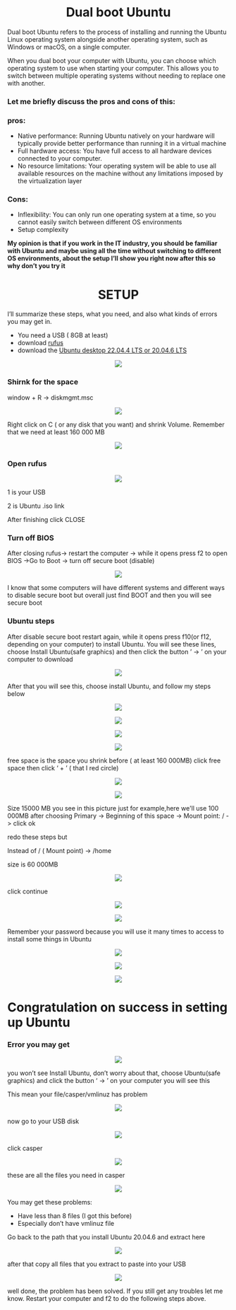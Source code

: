 
<p align="center">
 <h1 align="center">Dual boot Ubuntu </h1>
</p>

Dual boot Ubuntu refers to the process of installing and running the Ubuntu Linux operating system alongside another operating system, such as Windows or macOS, on a single computer.

When you dual boot your computer with Ubuntu, you can choose which operating system to use when starting your computer. This allows you to switch between multiple operating systems without needing to replace one with another.

### Let me briefly discuss the pros and cons of this:

### pros:
- Native performance: Running Ubuntu natively on your hardware will typically provide better performance than running it in a virtual machine
- Full hardware access: You have full access to all hardware devices connected to your computer.
- No resource limitations: Your operating system will be able to use all available resources on the machine without any limitations imposed by the virtualization layer
  
### Cons:
- Inflexibility: You can only run one operating system at a time, so you cannot easily switch between different OS environments
- Setup complexity
  
**My opinion is that if you work in the IT industry, you should be familiar with Ubuntu and maybe using all the time without switching to different OS environments, about the setup I’ll show you right now after this so why don’t you try it**



<p align="center">
 <h1 align="center">SETUP </h1>
</p>

I’ll summarize these steps, what you need, and also what kinds of errors you may get in.

- You need a USB ( 8GB at least)
- download [rufus](https://rufus.ie/en/)
- download the [Ubuntu desktop 22.04.4 LTS or 20.04.6 LTS](https://ubuntu.com/download/desktop)  


<p align="center">
  <img src="https://github.com/CisMine/Setup-for-Cuda-programmers/assets/122800932/845870db-cdcb-433c-8090-df1228375d06" />
</p>


### Shirnk for the space

window + R -> diskmgmt.msc


<p align="center">
  <img src="https://github.com/CisMine/Setup-for-Cuda-programmers/assets/122800932/629167d4-99c1-4702-9716-99f7cb1437cc" />
</p>

Right click on C ( or any disk that you want) and shrink Volume. Remember that we need at least 160 000 MB



<p align="center">
  <img src="https://github.com/CisMine/Setup-for-Cuda-programmers/assets/122800932/f5254391-1bc2-4568-aff6-1823a67194b3" />
</p>

### Open rufus


<p align="center">
  <img src="https://github.com/CisMine/Setup-for-Cuda-programmers/assets/122800932/804845cf-98b6-45f8-b06c-3a65251b12a8" />
</p>

1 is your USB

2 is Ubuntu .iso link

After finishing click CLOSE

### Turn off BIOS

After closing rufus-> restart the computer -> while it opens press f2 to open BIOS ->Go to Boot -> turn off secure boot (disable)

<p align="center">
  <img src="https://github.com/CisMine/Setup-for-Cuda-programmers/assets/122800932/339c37a3-bfba-4d0d-8337-bb235581feb0" />
</p>

I know that some computers will have different systems and different ways to disable secure boot but overall just find BOOT and then you will see secure boot

### Ubuntu steps

After disable secure boot restart again, while it opens press f10(or f12, depending on your computer) to install Ubuntu. You will see these lines, choose Install Ubuntu(safe graphics) and then click the button ’ -> ’ on your computer to download


<p align="center">
  <img src="https://github.com/CisMine/Setup-for-Cuda-programmers/assets/122800932/0c3dd407-5ac6-4ed4-a40a-e8bbf7a75e6a" />
</p>

After that you will see this, choose install Ubuntu, and follow my steps below

<p align="center">
  <img src="https://github.com/CisMine/Setup-for-Cuda-programmers/assets/122800932/5b9e7dcd-13b4-4194-b1a7-05df41207e70" />
</p>

<p align="center">
  <img src="https://github.com/CisMine/Setup-for-Cuda-programmers/assets/122800932/3dc6c4a8-496a-4556-a293-3c0bb46a5daa" />
</p>

<p align="center">
  <img src="https://github.com/CisMine/Setup-for-Cuda-programmers/assets/122800932/737b8d2d-7e39-4f5f-8ede-fec2d03c6c2c" />
</p>

<p align="center">
  <img src="https://github.com/CisMine/Setup-for-Cuda-programmers/assets/122800932/c61b93da-40d7-41ed-abdc-f610941ea43f" />
</p>


free space is the space you shrink before ( at least 160 000MB) click free space then click ‘ + ’ ( that I red circle)

<p align="center">
  <img src="https://github.com/CisMine/Setup-for-Cuda-programmers/assets/122800932/92ee4d5e-03f3-4bf8-aefe-33712a37a35b" />
</p>

<p align="center">
  <img src="https://github.com/CisMine/Setup-for-Cuda-programmers/assets/122800932/0f1004a9-1939-4197-ad4e-687af0d1106f" />
</p>

Size 15000 MB you see in this picture just for example,here we'll use 100 000MB after choosing Primary -> Beginning of this space -> Mount point: / -> click ok

redo these steps but

Instead of / ( Mount point) -> /home

size is 60 000MB

<p align="center">
  <img src="https://github.com/CisMine/Setup-for-Cuda-programmers/assets/122800932/e8fcdfc6-f53a-4d8e-abd8-0d7b9d43f8d3" />
</p>

click continue

<p align="center">
  <img src="https://github.com/CisMine/Setup-for-Cuda-programmers/assets/122800932/ea6a9f90-34c5-43ae-9cd1-5466447bd015" />
</p>


<p align="center">
  <img src="https://github.com/CisMine/Setup-for-Cuda-programmers/assets/122800932/78b8fe06-8e94-4693-9d1a-324a6065289c" />
</p>

Remember your password because you will use it many times to access to install some things in Ubuntu

<p align="center">
  <img src="https://github.com/CisMine/Setup-for-Cuda-programmers/assets/122800932/abccc0e2-35d1-483c-8ccb-d19e05097a2c" />
</p>


<p align="center">
  <img src="https://github.com/CisMine/Setup-for-Cuda-programmers/assets/122800932/25f53442-af57-4baa-b45f-354195a3f698" />
</p>


<p align="center">
  <img src="https://github.com/CisMine/Setup-for-Cuda-programmers/assets/122800932/6d4e6c35-e921-4962-aa4c-d968502e2543" />
</p>

# Congratulation on success in setting up Ubuntu

### Error you may get

<p align="center">
  <img src="https://github.com/CisMine/Setup-for-Cuda-programmers/assets/122800932/0b5ddb5f-4aa7-4e69-87aa-89bff590c6f5" />
</p>

you won’t see Install Ubuntu, don’t worry about that, choose Ubuntu(safe graphics) and click the button ‘ -> ’ on your computer you will see this

This mean your file/casper/vmlinuz has problem

<p align="center">
  <img src="https://github.com/CisMine/Setup-for-Cuda-programmers/assets/122800932/3e83a2f0-a0bc-429d-8363-d1779140def7" />
</p>

now go to your USB disk


<p align="center">
  <img src="https://github.com/CisMine/Setup-for-Cuda-programmers/assets/122800932/8e1e99aa-f83b-4832-8dab-dfae57924316" />
</p>

click casper


<p align="center">
  <img src="https://github.com/CisMine/Setup-for-Cuda-programmers/assets/122800932/0a202921-74f7-4aee-acba-4899eca02ceb" />
</p>

these are all the files you need in casper

<p align="center">
  <img src="https://github.com/CisMine/Setup-for-Cuda-programmers/assets/122800932/bdb3d30e-9dd6-45a3-84bd-20509d717103" />
</p>

You may get these problems:

- Have less than 8 files (I got this before)
- Especially don’t have vmlinuz file
  
Go back to the path that you install Ubuntu 20.04.6 and extract here


<p align="center">
  <img src="https://github.com/CisMine/Setup-for-Cuda-programmers/assets/122800932/67f13079-01e6-4609-96dc-78abab8a899a" />
</p>

after that copy all files that you extract to paste into your USB


<p align="center">
  <img src="https://github.com/CisMine/Setup-for-Cuda-programmers/assets/122800932/002b8a1e-02f2-4d5f-b110-4b01d581c3b8" />
</p>

well done, the problem has been solved. If you still get any troubles let me know. Restart your computer and f2 to do the following steps above.

